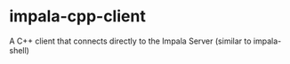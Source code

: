 impala-cpp-client
=================
A C++ client that connects directly to the Impala Server (similar to impala-shell)
